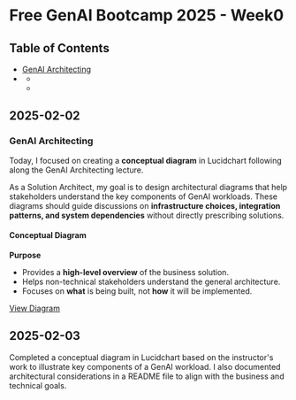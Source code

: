 # Free GenAI Bootcamp 2025 - Week0

## Table of Contents

- [GenAI Architecting](#genai-architecting)
- [](#)
  - [](#)
  - [](#)

## 2025-02-02

### GenAI Architecting

Today, I focused on creating a **conceptual diagram** in Lucidchart following along the GenAI Architecting lecture.  

As a Solution Architect, my goal is to design architectural diagrams that help stakeholders understand the key components of GenAI workloads. 
These diagrams should guide discussions on **infrastructure choices, integration patterns, and system dependencies** without directly prescribing solutions.  

#### Conceptual Diagram  
**Purpose**  
- Provides a **high-level overview** of the business solution.  
- Helps non-technical stakeholders understand the general architecture.  
- Focuses on **what** is being built, not **how** it will be implemented.  

[View Diagram](https://lucid.app/lucidchart/86d79ef3-7e66-4ae4-aa6b-e58b7ef201c2/edit?viewport_loc=-77%2C175%2C2992%2C1391%2C0_0&invitationId=inv_86590b77-e099-4abc-bdb6-96519ed9ea43)


## 2025-02-03

Completed a conceptual diagram in Lucidchart based on the instructor's work to illustrate key components of a GenAI workload. I also documented architectural considerations in a README file to align with the business and technical goals.